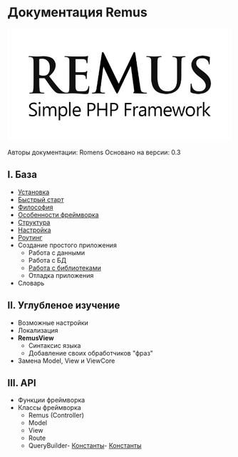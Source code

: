 Документация Remus
================

![Remus Logo](https://github.com/RomensTeam/Remus/blob/documentation/documentation/images/RemusLogo.png?raw=true)

Авторы документации: Romens
Основано на версии: 0.3

## I. База ##

- [Установка](https://github.com/RomensTeam/Remus/blob/documentation/documentation/base/install.md)
- [Быстрый старт](https://github.com/RomensTeam/Remus/blob/documentation/documentation/base/getting-started.md)
- [Философия](https://github.com/RomensTeam/Remus/blob/documentation/documentation/base/philosophy.md)
- [Особенности фреймворка](https://github.com/RomensTeam/Remus/blob/documentation/documentation/base/features.md) 
- [Структура](https://github.com/RomensTeam/Remus/blob/documentation/documentation/base/structure.md)
- [Настройка](https://github.com/RomensTeam/Remus/blob/documentation/documentation/base/settings.md)
- [Роутинг](https://github.com/RomensTeam/Remus/blob/documentation/documentation/base/routing.md) 
- Создание простого приложения
	- Работа с данными
	- Работа с БД
	- [Работа с библиотеками](https://github.com/RomensTeam/Remus/blob/documentation/documentation/base/create-app-library.md)
	- Отладка приложения
- Словарь

## II. Углубленое изучение ##

- Возможные настройки
- Локализация
- **RemusView**
	- Синтаксис языка
	- Добавление своих обработчиков "фраз"
- Замена Model, View и ViewCore

## III. API ##
- Функции фреймворка
- Классы фреймворка
	- Remus (Controller)
	- Model
	- View
	- Route
	- QueryBuilder- [Константы](https://github.com/RomensTeam/Remus/blob/documentation/documentation/api/constants.md)- [Константы](https://github.com/RomensTeam/Remus/blob/documentation/documentation/api/constants.md)